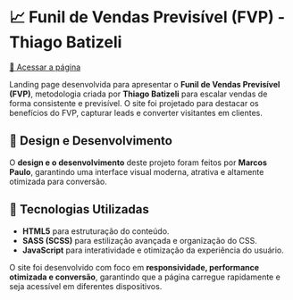 # 📈 Funil de Vendas Previsível (FVP) - Thiago Batizeli  

[🔗 Acessar a página](https://thiagobatizeli.com.br/fvp)  

Landing page desenvolvida para apresentar o **Funil de Vendas Previsível (FVP)**, metodologia criada por **Thiago Batizeli** para escalar vendas de forma consistente e previsível. O site foi projetado para destacar os benefícios do FVP, capturar leads e converter visitantes em clientes.  

## 🎨 Design e Desenvolvimento  

O **design e o desenvolvimento** deste projeto foram feitos por **Marcos Paulo**, garantindo uma interface visual moderna, atrativa e altamente otimizada para conversão.  

## 🚀 Tecnologias Utilizadas  

- **HTML5** para estruturação do conteúdo.  
- **SASS (SCSS)** para estilização avançada e organização do CSS.  
- **JavaScript** para interatividade e otimização da experiência do usuário.  

O site foi desenvolvido com foco em **responsividade, performance otimizada e conversão**, garantindo que a página carregue rapidamente e seja acessível em diferentes dispositivos.  
